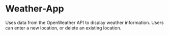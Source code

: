 # Weather-App

Uses data from the OpenWeather API to display weather information. Users can enter a new location, or delete an existing location.
